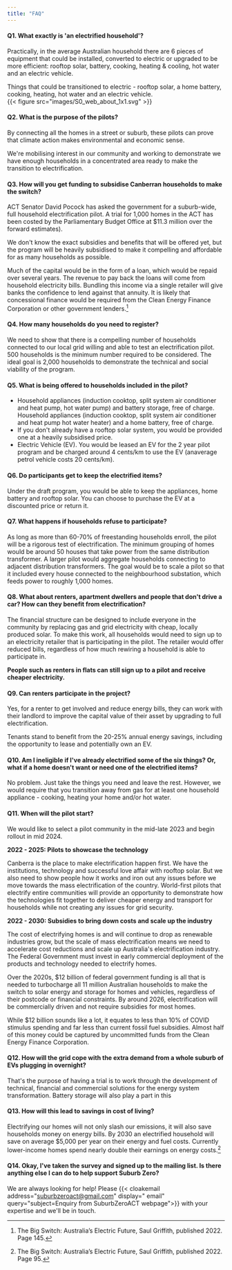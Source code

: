 ```yaml
--- 
title: "FAQ" 
---  
```


####  Q1. What exactly is 'an electrified household'?

 Practically, in the average Australian household there are 6 pieces of equipment that could be installed, converted to electric or upgraded to be more efficient: rooftop solar, battery, cooking, heating & cooling, hot water and an electric vehicle.  
 
 Things that could be transitioned to electric - rooftop solar, a home battery, cooking, heating, hot water and an electric vehicle.  
{{< figure src="images/S0_web_about_1x1.svg"   >}}
####  Q2. What is the purpose of the pilots?

 By connecting all the homes in a street or suburb, these pilots can prove that climate action makes environmental and economic sense.  
   
 We're mobilising interest in our community and working to demonstrate we have enough households in a concentrated area ready to make the transition to electrification.  

####  Q3. How will you get funding to subsidise Canberran households to make the switch?

 ACT Senator David Pocock has asked the government for a suburb-wide, full household electrification pilot. A trial for 1,000 homes in the ACT has been costed by the Parliamentary Budget Office at  $11.3 million over the forward estimates).
   
 We don't know the exact subsidies and benefits that will be offered yet, but the program will be heavily subsidised to make it compelling and affordable for as many households as possible. 
     
 Much of the capital would be in the form of a loan, which would be repaid over several years. The revenue to pay back the loans will come from household electricity bills. Bundling this income via a single retailer will give banks the confidence to lend against that annuity. It is likely that concessional finance would be required from the Clean Energy Finance Corporation or other government lenders.[^1]  

####  Q4. How many households do you need to register?

 We need to show that there is a compelling number of households connected to our local grid willing and able to test an electrification pilot. 500 households is the minimum number required to be considered. The ideal goal is 2,000 households to demonstrate the technical and social viability of the program.  

####  Q5. What is being offered to households included in the pilot?

* Household appliances (induction cooktop, split system air  conditioner and heat pump, hot water pump) and battery storage, free of charge. Household appliances (induction cooktop, split system air conditioner and heat pump hot water heater) and a home battery, free of charge.
* If you don't already have a rooftop solar system, you would be  provided one at a heavily subsidised price. 
* Electric Vehicle (EV). You would be leased an EV for the 2 year pilot program and be charged around 4 cents/km to use the EV (anaverage petrol vehicle costs 20 cents/km).   

####  Q6. Do participants get to keep the electrified items?

 Under the draft program, you would be able to keep the appliances, home battery and rooftop solar. You can choose to purchase the EV at a discounted price or return it.  

####  Q7. What happens if households refuse to participate?

 As long as more than 60-70% of freestanding households enroll, the pilot will be a rigorous test of electrification. The minimum grouping of homes would be around 50 houses that take power from the same distribution transformer. A larger pilot would aggregate households connecting to adjacent distribution transformers. The goal would be to scale a pilot so that it included every house connected to the neighbourhood substation, which feeds power to roughly 1,000 homes.  

####  Q8. What about renters, apartment dwellers and people that don't drive a car?  How can they benefit from electrification?

 The financial structure can be designed to include everyone in the community by replacing gas and grid electricity with cheap, locally produced solar. To make this work, all households would need to sign up to an electricity retailer that is participating in the pilot. The retailer would offer reduced bills, regardless of how much rewiring a household is able to participate in. 
 
 **People such as renters in flats can still sign up to a pilot and receive cheaper electricity.** 

####  Q9. Can renters participate in the project?

 Yes, for a renter to get involved and reduce energy bills, they can work with their landlord to improve the capital value of their asset by upgrading to full electrification.  
   
 Tenants stand to benefit from the 20-25% annual energy savings, including the opportunity to lease and potentially own an EV.  

####  Q10. Am I ineligible if I've already electrified some of the six things? Or, what if a home doesn't want or need one of the electrified items?

 No problem. Just take the things you need and leave the rest. However, we would require that you transition away from gas for at least one household appliance - cooking, heating your home and/or hot water.  

####  Q11. When will the pilot start?

 We would like to select a pilot community in the mid-late 2023 and begin rollout in mid 2024.  
   
**2022 - 2025: Pilots to showcase the technology**
   
Canberra is the place to make electrification happen first. We have the institutions, technology and successful love affair with rooftop solar. But we also need to show people how it works and iron out any issues before we move towards the mass electrification of the country. World-first pilots that electrify entire communities will provide an opportunity to demonstrate how the technologies fit together to deliver cheaper energy and transport for households while not creating any issues for grid security.  
     
**2022 - 2030: Subsidies to bring down costs and scale up the industry** 
     
The cost of electrifying homes is and will continue to drop as renewable industries grow, but the scale of mass electrification means we need to accelerate cost reductions and scale up Australia's electrification industry. The Federal Government must invest in early commercial deployment of the products and technology needed to electrify homes.
      
Over the 2020s,  $12 billion of federal government funding is all that is needed to turbocharge all 11 million Australian households to make the switch to solar energy and storage for homes and vehicles, regardless of their postcode or financial constraints. By around 2026, electrification will be commercially driven and not require subsidies for most homes.  
      
While  $12 billion sounds like a lot, it equates to less than 10% of COVID stimulus spending and far less than current fossil fuel subsidies. Almost half of this money could be captured by uncommitted funds from the Clean Energy Finance Corporation.  

####  Q12. How will the grid cope with the extra demand from a whole suburb of EVs plugging in overnight?

 That's the purpose of having a trial is to work through the development of technical, financial and commercial solutions for the energy system transformation. Battery storage will also play a part in this  

####  Q13. How will this lead to savings in cost of living?

 Electrifying our homes will not only slash our emissions, it will also save households money on energy bills. By 2030 an electrified household will save on average  $5,000 per year on their energy and fuel costs. Currently lower-income homes spend nearly double their earnings on energy costs.[^2]  

####  Q14. Okay, I've taken the survey and signed up to the mailing list.  Is there anything else I can do to help support Suburb Zero?

 We are always looking for help! Please     {{< cloakemail address="suburbzeroact@gmail.com" display=" email" query="subject=Enquiry from SuburbZeroACT webpage">}} with your expertise and we'll be in touch. 
 
  [^1]:The Big Switch: Australia’s Electric Future, Saul Griffith, published 2022. Page 145. 
  [^2]:The Big Switch: Australia’s Electric Future, Saul Griffith, published 2022. Page 95.   
